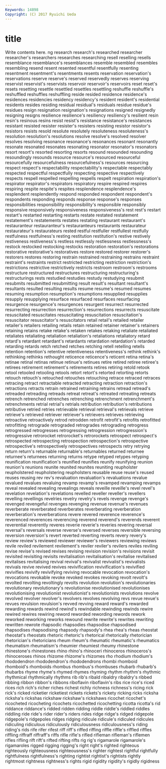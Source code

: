 ```yaml
---
Keywords: 14898 
Copyright: (C) 2017 Ryuichi Ueda
---
```


# title

Write contents here.
ng research research's researched researcher researcher's
researchers researches researching resell reselling resells resemblance resemblance's resemblances resemble
resembled resembles resembling resend resent resented resentful resentfully resenting resentment
resentment's resentments resents reservation reservation's reservations reserve reserve's reserved reservedly
reserves reserving reservist reservist's reservists reservoir reservoir's reservoirs reset reset's
resets resetting resettle resettled resettles resettling reshuffle reshuffle's reshuffled reshuffles
reshuffling reside resided residence residence's residences residencies residency residency's resident
resident's residential residents resides residing residual residual's residuals residue residue's
residues resign resignation resignation's resignations resigned resignedly resigning resigns resilience
resilience's resiliency resiliency's resilient resin resin's resinous resins resist resist's
resistance resistance's resistances resistant resisted resister resister's resisters resisting resistor
resistor's resistors resists resold resolute resolutely resoluteness resoluteness's resolution resolution's
resolutions resolve resolve's resolved resolver resolves resolving resonance resonance's resonances
resonant resonantly resonate resonated resonates resonating resonator resonator's resonators resort
resort's resorted resorting resorts resound resounded resounding resoundingly resounds resource
resource's resourced resourceful resourcefully resourcefulness resourcefulness's resources resourcing respect respect's
respectability respectability's respectable respectably respected respectful respectfully respecting respective respectively
respects respell respelled respelling respells respelt respiration respiration's respirator respirator's
respirators respiratory respire respired respires respiring respite respite's respites resplendence
resplendence's resplendent resplendently respond responded respondent respondent's respondents responding responds
response response's responses responsibilities responsibility responsibility's responsible responsibly responsive responsively
responsiveness responsiveness's rest rest's restart restart's restarted restarting restarts restate
restated restatement restatement's restatements restates restating restaurant restaurant's restauranteur restauranteur's
restauranteurs restaurants restaurateur restaurateur's restaurateurs rested restful restfuller restfullest restfully
restfulness restfulness's resting restitution restitution's restive restively restiveness restiveness's restless
restlessly restlessness restlessness's restock restocked restocking restocks restoration restoration's restorations
restorative restorative's restoratives restore restored restorer restorer's restorers restores restoring
restrain restrained restraining restrains restraint restraint's restraints restrict restricted restricting
restriction restriction's restrictions restrictive restrictively restricts restroom restroom's restrooms restructure
restructured restructures restructuring restructuring's restructurings rests restudied restudies restudy restudying
resubmit resubmits resubmitted resubmitting result result's resultant resultant's resultants resulted
resulting results resume resume's resumed resumes resuming resumption resumption's resumptions
resupplied resupplies resupply resupplying resurface resurfaced resurfaces resurfacing resurgence resurgence's
resurgences resurgent resurrect resurrected resurrecting resurrection resurrection's resurrections resurrects resuscitate
resuscitated resuscitates resuscitating resuscitation resuscitation's resuscitator resuscitator's resuscitators retail retail's
retailed retailer retailer's retailers retailing retails retain retained retainer retainer's
retainers retaining retains retake retake's retaken retakes retaking retaliate retaliated
retaliates retaliating retaliation retaliation's retaliations retaliatory retard retard's retardant retardant's
retardants retardation retardation's retarded retarding retards retch retched retches retching
retell retelling retells retention retention's retentive retentiveness retentiveness's rethink rethink's
rethinking rethinks rethought reticence reticence's reticent retina retina's retinae retinal
retinas retinue retinue's retinues retire retired retiree retiree's retirees retirement
retirement's retirements retires retiring retold retook retool retooled retooling retools
retort retort's retorted retorting retorts retouch retouch's retouched retouches retouching
retrace retraced retraces retracing retract retractable retracted retracting retraction retraction's
retractions retracts retrain retrained retraining retrains retread retread's retreaded retreading
retreads retreat retreat's retreated retreating retreats retrench retrenched retrenches retrenching
retrenchment retrenchment's retrenchments retrial retrial's retrials retribution retribution's retributions retributive
retried retries retrievable retrieval retrieval's retrievals retrieve retrieve's retrieved retriever
retriever's retrievers retrieves retrieving retroactive retroactively retrod retrodden retrofit retrofit's
retrofits retrofitted retrofitting retrograde retrograded retrogrades retrograding retrogress retrogressed retrogresses
retrogressing retrogression retrogression's retrogressive retrorocket retrorocket's retrorockets retrospect retrospect's retrospected
retrospecting retrospection retrospection's retrospective retrospective's retrospectively retrospectives retrospects retry retrying
return return's returnable returnable's returnables returned returnee returnee's returnees returning
returns retype retyped retypes retyping reunification reunification's reunified reunifies reunify
reunifying reunion reunion's reunions reunite reunited reunites reuniting reupholster reupholstered
reupholstering reupholsters reusable reuse reuse's reused reuses reusing rev rev's
revaluation revaluation's revaluations revalue revalued revalues revaluing revamp revamp's revamped
revamping revamps reveal revealed revealing revealings reveals reveille reveille's revel
revel's revelation revelation's revelations revelled reveller reveller's revellers revelling revellings
revelries revelry revelry's revels revenge revenge's revenged revengeful revenges revenging
revenue revenue's revenues reverberate reverberated reverberates reverberating reverberation reverberation's reverberations
revere revered reverence reverence's reverenced reverences reverencing reverend reverend's reverends
reverent reverential reverently reveres reverie reverie's reveries revering reversal reversal's
reversals reverse reverse's reversed reverses reversible reversing reversion reversion's revert
reverted reverting reverts revery revery's review review's reviewed reviewer reviewer's
reviewers reviewing reviews revile reviled revilement revilement's reviler reviler's revilers
reviles reviling revise revise's revised revises revising revision revision's revisions
revisit revisited revisiting revisits revitalisation revitalisation's revitalise revitalised revitalises revitalising
revival revival's revivalist revivalist's revivalists revivals revive revived revives revivification
revivification's revivified revivifies revivify revivifying reviving revocable revocation revocation's revocations
revokable revoke revoked revokes revoking revolt revolt's revolted revolting revoltingly
revolts revolution revolution's revolutionaries revolutionary revolutionary's revolutionise revolutionised revolutionises revolutionising
revolutionist revolutionist's revolutionists revolutions revolve revolved revolver revolver's revolvers revolves
revolving revs revue revue's revues revulsion revulsion's revved revving reward
reward's rewarded rewarding rewards rewind rewind's rewindable rewinding rewinds rewire
rewired rewires rewiring reword reworded rewording rewords rework reworked reworking
reworks rewound rewrite rewrite's rewrites rewriting rewritten rewrote rhapsodic rhapsodies
rhapsodise rhapsodised rhapsodises rhapsodising rhapsody rhapsody's rhea rhea's rheas rheostat
rheostat's rheostats rhetoric rhetoric's rhetorical rhetorically rhetorician rhetorician's rhetoricians rheum
rheum's rheumatic rheumatic's rheumatics rheumatism rheumatism's rheumier rheumiest rheumy rhinestone
rhinestone's rhinestones rhino rhino's rhinoceri rhinoceros rhinoceros's rhinoceroses rhinos rhizome
rhizome's rhizomes rho rhodium rhodium's rhododendron rhododendron's rhododendrons rhombi rhomboid
rhomboid's rhomboids rhombus rhombus's rhombuses rhubarb rhubarb's rhubarbs rhyme rhyme's
rhymed rhymes rhyming rhythm rhythm's rhythmic rhythmical rhythmically rhythms rib
rib's ribald ribaldry ribaldry's ribbed ribbing ribbon ribbon's ribbons riboflavin
riboflavin's ribs rice rice's riced rices rich rich's richer riches
richest richly richness richness's ricing rick rick's ricked ricketier ricketiest
rickets rickets's rickety ricking ricks ricksha ricksha's rickshas rickshaw rickshaw's
rickshaws ricochet ricochet's ricocheted ricocheting ricochets ricochetted ricochetting ricotta ricotta's
rid riddance riddance's ridded ridden ridding riddle riddle's riddled riddles
riddling ride ride's rider rider's riders rides ridge ridge's ridged
ridgepole ridgepole's ridgepoles ridges ridging ridicule ridicule's ridiculed ridicules ridiculing
ridiculous ridiculously ridiculousness ridiculousness's riding riding's rids rife rifer rifest
riff riff's riffed riffing riffle riffle's riffled riffles riffling riffraff
riffraff's riffs rifle rifle's rifled rifleman rifleman's riflemen rifles rifling
rift rift's rifted rifting rifts rig rig's rigamarole rigamarole's rigamaroles
rigged rigging rigging's right right's righted righteous righteously righteousness righteousness's
righter rightest rightful rightfully rightfulness rightfulness's righting rightist rightist's rightists
rightly rightmost rightness rightness's rights rigid rigidity rigidity's rigidly rigidness
